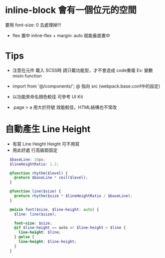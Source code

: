 
# inline-block 會有一個位元的空間
要用 font-size: 0 去處理掉!!!
* flex 置中
inline-flex + margin: auto 就能垂直置中

# Tips
* 注意在元件 載入 SCSS時
請只載功能型，才不會造成 code重複
Ex: 變數 mixin function

* import  from '@/components/';
@ 指向 src (webpack.base.conf中的設定)

* 以功能來命名顏色較佳
可參考 UI Kit

* .page > a
用大於符號 效能較佳，HTML結構也不常改

# 自動產生 Line Height
* 有寫 Line Height 
Height 可不用寫
* 用此好處 行高級距固定
```scss
  $baseLine: 10px;
  $lineHeightRatio: 1.2;

  @function rhythm($level) {
    @return $baseLine * ceil($level);
  }

  @function line($size) {
    @return rhythm($size * $lineHeightRatio / $baseLine);
  }

  @mixin font($size, $line-height: auto) {
    $line: line($size);

    font-size: $size;
    @if $line-height == auto or $line-height < $line {
      line-height: $line;
    } @else {
      line-height: $line-height;
    }
  }
```

